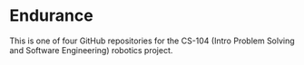 # Endurance
This is one of four GitHub repositories for the CS-104 (Intro Problem Solving and Software Engineering) robotics project.
